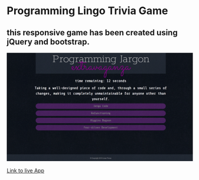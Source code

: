# Programming Lingo Trivia Game

## this responsive game has been created using jQuery and bootstrap.

![alt text](/assets/screenshot.png "Trivia Game Screenshot")

[Link to live App](https://jf-13.github.io/TriviaGame/ "Link to Game")
